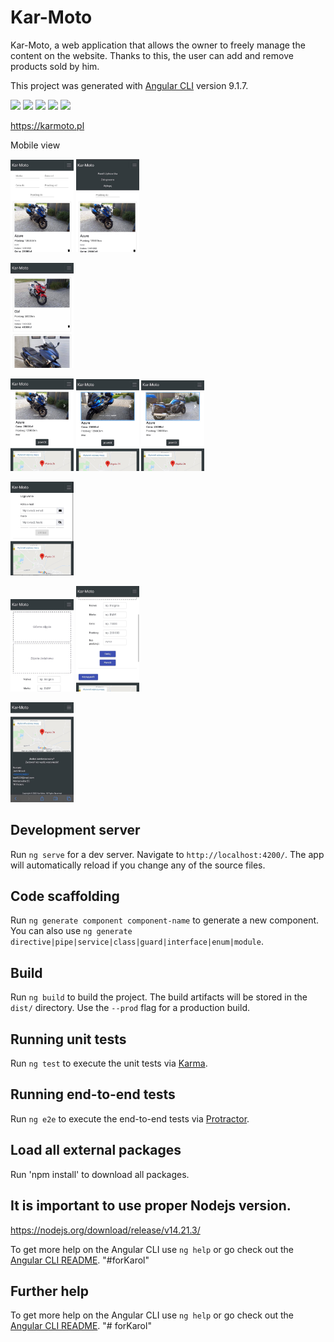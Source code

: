 
# Kar-Moto
Kar-Moto, a web application that allows the owner to freely manage the content on the website. 
Thanks to this, the user can add and remove products sold by him.

This project was generated with [Angular CLI](https://github.com/angular/angular-cli) version 9.1.7.

<img src='https://img.shields.io/static/v1.svg?label=&message=Angular&color=D6002F'> <img src='https://img.shields.io/static/v1.svg?label=&message=Typescript&color=0076C6'> <img src='https://img.shields.io/static/v1.svg?label=&message=Bootstrap&color=533B78'> <img src='https://img.shields.io/static/v1.svg?label=&message=npm&color=C23435'> <img src='https://img.shields.io/static/v1.svg?label=&message=Firebase&color=F7A00E'>

https://karmoto.pl

Mobile view

<img src="src/assets/images/github-img/first-view.jpg" width='20%'> <img src="src/assets/images/github-img/menu.jpg" width='20%'>

<img src="src/assets/images/github-img/vehicles.jpg" width='20%'>

<img src="src/assets/images/github-img/one-vehile-0.jpg" width='20%'>  <img src="src/assets/images/github-img/one-vehicle-1.jpg" width='20%'>  <img src="src/assets/images/github-img/one-vehicle-2.jpg" width='20%'>

<img src="src/assets/images/github-img/auth.jpg" width='20%'>

<img src="src/assets/images/github-img/add-vehicle-photos.jpg" width='20%'>  <img src="src/assets/images/github-img/add-vehicle-data.jpg" width='20%'>

<img src="src/assets/images/github-img/footer.jpg" width='20%'>

## Development server

Run `ng serve` for a dev server. Navigate to `http://localhost:4200/`. The app will automatically reload if you change any of the source files.

## Code scaffolding

Run `ng generate component component-name` to generate a new component. You can also use `ng generate directive|pipe|service|class|guard|interface|enum|module`.

## Build

Run `ng build` to build the project. The build artifacts will be stored in the `dist/` directory. Use the `--prod` flag for a production build.

## Running unit tests

Run `ng test` to execute the unit tests via [Karma](https://karma-runner.github.io).

## Running end-to-end tests

Run `ng e2e` to execute the end-to-end tests via [Protractor](http://www.protractortest.org/).

## Load all external packages
Run 'npm install' to download all packages.

## It is important to use proper Nodejs version.
https://nodejs.org/download/release/v14.21.3/


To get more help on the Angular CLI use `ng help` or go check out the [Angular CLI README](https://github.com/angular/angular-cli/blob/master/README.md).
"#forKarol" 

## Further help

To get more help on the Angular CLI use `ng help` or go check out the [Angular CLI README](https://github.com/angular/angular-cli/blob/master/README.md).
"# forKarol" 
